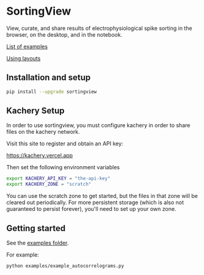 # SortingView

View, curate, and share results of electrophysiological spike sorting in the browser, on the desktop, and in the notebook.

[List of examples](./doc/examples.md)

[Using layouts](./doc/layouts.md)

## Installation and setup

```bash
pip install --upgrade sortingview
```

## Kachery Setup

In order to use sortingview, you must configure kachery in order to share files on the kachery network.

Visit this site to register and obtain an API key:

https://kachery.vercel.app

Then set the following environment variables

```bash
export KACHERY_API_KEY = "the-api-key"
export KACHERY_ZONE = "scratch"
```

You can use the scratch zone to get started, but the files in that zone will be cleared out periodically. For more persistent storage (which is also not guaranteed to persist forever), you'll need to set up your own zone.

## Getting started

See the [examples folder](./examples).

For example:

```bash
python examples/example_autocorrelograms.py
```